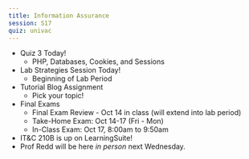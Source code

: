 ```yaml
---
title: Information Assurance
session: S17
quiz: univac
---
```

* Quiz 3 Today!
    * PHP, Databases, Cookies, and Sessions
* Lab Strategies Session Today!
    * Beginning of Lab Period
* Tutorial Blog Assignment
    * Pick your topic!
* Final Exams
    * Final Exam Review - Oct 14 in class (will extend into lab period)
    * Take-Home Exam: Oct 14-17 (Fri - Mon)
    * In-Class Exam: Oct 17, 8:00am to 9:50am
* IT&C 210B is up on LearningSuite!
* Prof Redd will be here *in person* next Wednesday.
